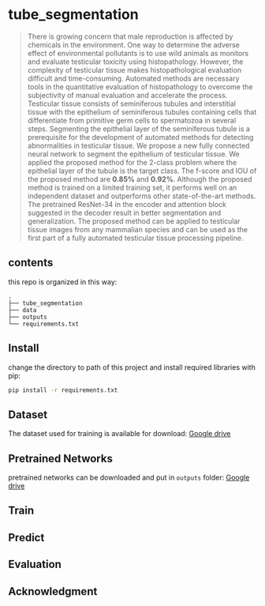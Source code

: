 # tube_segmentation
> There is growing concern that male reproduction is affected by chemicals in the environment. One way to determine the adverse effect of environmental pollutants is to use wild animals as monitors and evaluate testicular toxicity using histopathology. However, the complexity of testicular tissue makes histopathological evaluation difficult and time-consuming. Automated methods are necessary tools in the quantitative evaluation of histopathology to overcome the subjectivity of manual evaluation and accelerate the process. Testicular tissue consists of seminiferous tubules and interstitial tissue with the epithelium of seminiferous tubules containing cells that differentiate from primitive germ cells to spermatozoa in several steps.  Segmenting the epithelial layer of the seminiferous tubule is a prerequisite for the development of automated methods for detecting abnormalities in testicular tissue. We propose a  new fully connected neural network to segment the epithelium of testicular tissue.  We applied the proposed method for the 2-class problem where the epithelial layer of the tubule is the target class. The f-score and IOU of the proposed method are $\textbf{0.85\%}$ and $\textbf{0.92\%}$.  Although the proposed method is trained on a limited training set, it performs well on an independent dataset and outperforms other state-of-the-art methods.  The pretrained ResNet-34 in the encoder and attention block suggested in the decoder result in better segmentation and generalization. The proposed method can be applied to testicular tissue images from any mammalian species and can be used as the first part of a fully automated testicular tissue processing pipeline.

## contents
this repo is organized in this way:

```
.
├── tube_segmentation
├── data
├── outputs
└── requirements.txt
```

## Install
change the directory to path of this project and install required libraries with pip:

```sh
pip install -r requirements.txt
```

## Dataset
The dataset used for training is available for download: [Google drive]()

## Pretrained Networks
pretrained networks can be downloaded and put in `outputs` folder: [Google drive]()

## Train

## Predict

## Evaluation

## Acknowledgment
